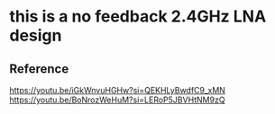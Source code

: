 # this is a no feedback 2.4GHz LNA design 
## Reference 
https://youtu.be/iGkWnvuHGHw?si=QEKHLyBwdfC9_xMN
https://youtu.be/BoNrozWeHuM?si=LERoP5JBVHtNM9zQ